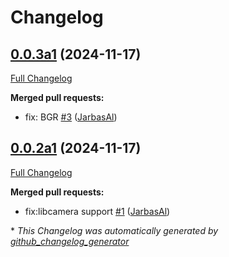 # Changelog

## [0.0.3a1](https://github.com/OpenVoiceOS/ovos-skill-camera/tree/0.0.3a1) (2024-11-17)

[Full Changelog](https://github.com/OpenVoiceOS/ovos-skill-camera/compare/0.0.2a1...0.0.3a1)

**Merged pull requests:**

- fix: BGR [\#3](https://github.com/OpenVoiceOS/ovos-skill-camera/pull/3) ([JarbasAl](https://github.com/JarbasAl))

## [0.0.2a1](https://github.com/OpenVoiceOS/ovos-skill-camera/tree/0.0.2a1) (2024-11-17)

[Full Changelog](https://github.com/OpenVoiceOS/ovos-skill-camera/compare/68f3b2a6bc076c5d06e06f8555dc0d0777b2b917...0.0.2a1)

**Merged pull requests:**

- fix:libcamera support [\#1](https://github.com/OpenVoiceOS/ovos-skill-camera/pull/1) ([JarbasAl](https://github.com/JarbasAl))



\* *This Changelog was automatically generated by [github_changelog_generator](https://github.com/github-changelog-generator/github-changelog-generator)*
